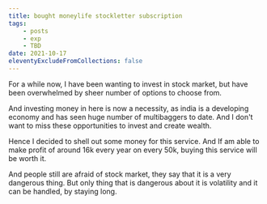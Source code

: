 ```yaml
---
title: bought moneylife stockletter subscription
tags:
    - posts
    - exp
    - TBD
date: 2021-10-17
eleventyExcludeFromCollections: false
---
```

For a while now, I have been wanting to invest in stock market, but have been overwhelmed by sheer number of options to choose from. 

And investing money in here is now a necessity, as india is a developing economy and has seen huge number of multibaggers to date. And I don't want to miss these opportunities to invest and create wealth.

Hence I decided to shell out some money for this service. And If am able to make profit of around 16k every year on every 50k, buying this service will be worth it.

And people still are afraid of stock market, they say that it is a very dangerous thing. But only thing that is dangerous about it is volatility and it can be handled, by staying long.

